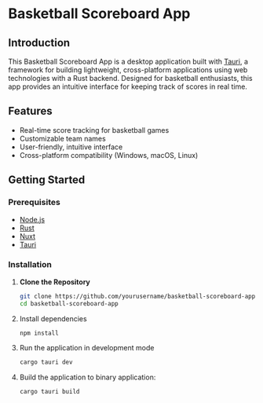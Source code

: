 # Basketball Scoreboard App

## Introduction

This Basketball Scoreboard App is a desktop application built with [Tauri](https://tauri.studio/), a framework for building lightweight, cross-platform applications using web technologies with a Rust backend. Designed for basketball enthusiasts, this app provides an intuitive interface for keeping track of scores in real time.

## Features

- Real-time score tracking for basketball games
- Customizable team names
- User-friendly, intuitive interface
- Cross-platform compatibility (Windows, macOS, Linux)

## Getting Started

### Prerequisites

- [Node.js](https://nodejs.org/)
- [Rust](https://www.rust-lang.org/tools/install)
- [Nuxt](https://nuxt.com/docs/getting-started/installation)
- [Tauri](https://tauri.app/)

### Installation

1. **Clone the Repository**

   ```bash
   git clone https://github.com/yourusername/basketball-scoreboard-app.git
   cd basketball-scoreboard-app
2. Install dependencies
   ```bash
   npm install
3. Run the application in development mode
   ```bash
   cargo tauri dev
4. Build the application to binary application:
   ```bash
   cargo tauri build
